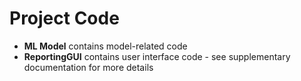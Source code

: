 # Project Code
- **ML Model** contains model-related code
- **ReportingGUI** contains user interface code - see supplementary documentation for more details
